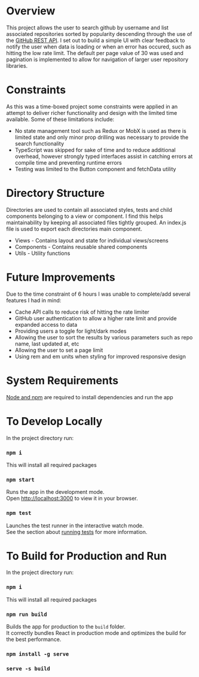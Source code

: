 # Overview
This project allows the user to search github by username and list associated repositories sorted by popularity descending through the use of the [GitHub REST API](https://docs.github.com/en/rest). I set out to build a simple UI with clear feedback to notify the user when data is loading or when an error has occured, such as hitting the low rate limit. The default per page value of 30 was used and pagination is implemented to allow for navigation of larger user repository libraries.

# Constraints
As this was a time-boxed project some constraints were applied in an attempt to deliver richer functionality and design with the limited time available. Some of these limitations include:
- No state management tool such as Redux or MobX is used as there is limited state and only minor prop drilling was necessary to provide the search functionality
- TypeScript was skipped for sake of time and to reduce additional overhead, however strongly typed interfaces assist in catching errors at compile time and preventing runtime errors
- Testing was limited to the Button component and fetchData utility

# Directory Structure
Directories are used to contain all associated styles, tests and child components belonging to a view or component. I find this helps maintainability by keeping all associated files tightly grouped. An index.js file is used to export each directories main component.

- Views - Contains layout and state for individual views/screens
- Components - Contains reusable shared components
- Utils - Utility functions

# Future Improvements
Due to the time constraint of 6 hours I was unable to complete/add several features I had in mind:
- Cache API calls to reduce risk of hitting the rate limiter
- GitHub user authentication to allow a higher rate limit and provide expanded access to data
- Providing users a toggle for light/dark modes
- Allowing the user to sort the results by various parameters such as repo name, last updated at, etc
- Allowing the user to set a page limit
- Using rem and em units when styling for improved responsive design

# System Requirements
[Node and npm](https://docs.npmjs.com/downloading-and-installing-node-js-and-npm) are required to install dependencies and run the app

# To Develop Locally
In the project directory run:
### `npm i`
This will install all required packages

### `npm start`
Runs the app in the development mode.\
Open [http://localhost:3000](http://localhost:3000) to view it in your browser.

### `npm test`
Launches the test runner in the interactive watch mode.\
See the section about [running tests](https://facebook.github.io/create-react-app/docs/running-tests) for more information.

# To Build for Production and Run
In the project directory run:
### `npm i`
This will install all required packages

### `npm run build`
Builds the app for production to the `build` folder.\
It correctly bundles React in production mode and optimizes the build for the best performance.

### `npm install -g serve`
### `serve -s build`
